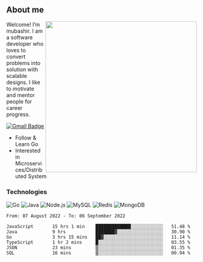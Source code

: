 ## About me

<img align="right" src="https://github-readme-stats-zhiwei-feng.vercel.app/api?username=mub4shir&show_icons=true" width="400" />

Welcome! I’m mubashir. I am a software developer who loves to convert problems into solution with scalable designs. I like to motivate and mentor people for career progress.

[![Gmail Badge](https://img.shields.io/badge/-mubashir11131719@gmail.com-c14438?style=flat-square&logo=Gmail&logoColor=white&link=mailto:mubashir11131719@gmail.com)](mailto:mubashir11131719@gmail.com)




- Follow & Learn Go
- Interested in Microservices/Distributed System


### Technologies
![Go](https://img.shields.io/badge/-Go-000000?style=flat-square&logo=go)
![Java](https://img.shields.io/badge/-Java-E34A86?style=flat-square&logo=java)
![Node.js](https://img.shields.io/badge/-Node.js-000000?style=flat-square&logo=node.js)
![MySQL](https://img.shields.io/badge/-MySQL-orange?style=flat-square&logo=MySQL)
![Redis](https://img.shields.io/badge/-Redis-black?style=flat-square&logo=Redis)
![MongoDB](https://img.shields.io/badge/-MongoDB-000000?style=flat-square&logo=mongodb)






<!--START_SECTION:waka-->

```text
From: 07 August 2022 - To: 06 September 2022

JavaScript       15 hrs 1 min    █████████████░░░░░░░░░░░░   51.48 %
Java             9 hrs           ███████▓░░░░░░░░░░░░░░░░░   30.90 %
Go               3 hrs 15 mins   ██▓░░░░░░░░░░░░░░░░░░░░░░   11.14 %
TypeScript       1 hr 2 mins     █░░░░░░░░░░░░░░░░░░░░░░░░   03.55 %
JSON             23 mins         ▒░░░░░░░░░░░░░░░░░░░░░░░░   01.35 %
SQL              16 mins         ▒░░░░░░░░░░░░░░░░░░░░░░░░   00.94 %
```

<!--END_SECTION:waka-->
</p>


